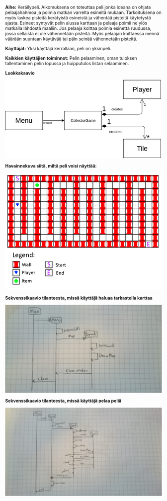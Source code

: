 **Aihe:** Keräilypeli. Aikomuksena on toteuttaa peli jonka ideana on ohjata pelaajahahmoa ja poimia matkan varrelta esineitä mukaan. Tarkoituksena on myös laskea pisteitä kerätyistä esineistä ja vähentää pisteitä käytetystä ajasta. Esineet syntyvät pelin alussa karttaan ja pelaaja poimii ne ylös matkalla lähdöstä maaliin. Jos pelaaja koittaa poimia esinettä ruudussa, jossa sellaista ei ole vähennetään pisteitä. Myös pelaajan koittaessa mennä väärään suuntaan käytävää tai päin seinää vähennetään pisteitä.

**Käyttäjät:** Yksi käyttäjä kerrallaan, peli on yksinpeli.

**Kaikkien käyttäjien toiminnot:** Pelin pelaaminen, oman tuloksen tallentaminen pelin lopussa ja huipputulos listan selaaminen.
 
**Luokkakaavio**

![Luokkakaavio](https://raw.githubusercontent.com/ollikehy/CollectorGame/master/dokumentaatio/luokkakaavio.png)

**Havainnekuva siitä, miltä peli voisi näyttää:** 
 
![Havainnekuva pelistä](https://raw.githubusercontent.com/ollikehy/CollectorGame/master/dokumentaatio/havainnekuva.png)

**Sekvenssikaavio tilanteesta, missä käyttäjä haluaa tarkastella karttaa**

![Sekvenssi1](https://raw.githubusercontent.com/ollikehy/CollectorGame/master/dokumentaatio/sekvenssi1.JPG)

**Sekvenssikaavio tilanteesta, missä käyttäjä pelaa peliä**

![Sekvenssi2](https://raw.githubusercontent.com/ollikehy/CollectorGame/master/dokumentaatio/sekvenssi2.JPG)
